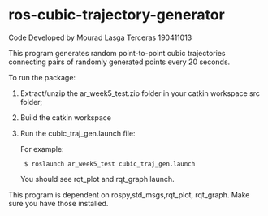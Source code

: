 # ros-cubic-trajectory-generator
Code Developed by Mourad Lasga Terceras
190411013

This program generates random point-to-point cubic trajectories connecting pairs of randomly generated points every 20 seconds.

To run the package:

1) Extract/unzip the ar_week5_test.zip folder in your catkin workspace src folder;
2) Build the catkin workspace
3) Run the cubic_traj_gen.launch file:

	For example:

		$ roslaunch ar_week5_test cubic_traj_gen.launch
	
	You should see rqt_plot and rqt_graph launch.

This program is dependent on rospy,std_msgs,rqt_plot, rqt_graph. Make sure you have those installed.
